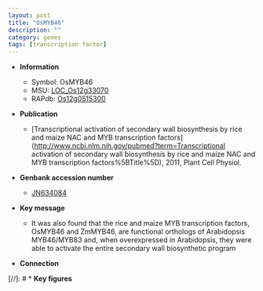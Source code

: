 ```yaml
---
layout: post
title: "OsMYB46"
description: ""
category: genes
tags: [transcription factor]
---
```


* **Information**  
    + Symbol: OsMYB46  
    + MSU: [LOC_Os12g33070](http://rice.uga.edu/cgi-bin/ORF_infopage.cgi?orf=LOC_Os12g33070)  
    + RAPdb: [Os12g0515300](https://rapdb.dna.affrc.go.jp/locus/?name=Os12g0515300)  

* **Publication**  
    + [Transcriptional activation of secondary wall biosynthesis by rice and maize NAC and MYB transcription factors](http://www.ncbi.nlm.nih.gov/pubmed?term=Transcriptional activation of secondary wall biosynthesis by rice and maize NAC and MYB transcription factors%5BTitle%5D), 2011, Plant Cell Physiol.

* **Genbank accession number**  
    + [JN634084](http://www.ncbi.nlm.nih.gov/nuccore/JN634084)

* **Key message**  
    + It was also found that the rice and maize MYB transcription factors, OsMYB46 and ZmMYB46, are functional orthologs of Arabidopsis MYB46/MYB83 and, when overexpressed in Arabidopsis, they were able to activate the entire secondary wall biosynthetic program

* **Connection**  

[//]: # * **Key figures**  



